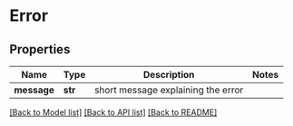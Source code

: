 # Error

## Properties
Name | Type | Description | Notes
------------ | ------------- | ------------- | -------------
**message** | **str** | short message explaining the error | 

[[Back to Model list]](../README.md#documentation-for-models) [[Back to API list]](../README.md#documentation-for-api-endpoints) [[Back to README]](../README.md)

